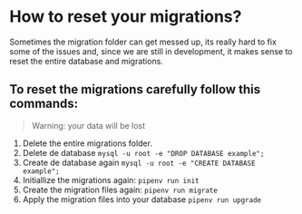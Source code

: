 # How to reset your migrations?

Sometimes the migration folder can get messed up, its really hard to fix some of the issues and, since we are still in development, it makes sense to reset the entire database and migrations.

## To reset the migrations carefully follow this commands:

> Warning: your data will be lost

1. Delete the entire migrations folder.
2. Delete de database `mysql -u root -e "DROP DATABASE example";`
3. Create de database again `mysql -u root -e "CREATE DATABASE example";`
4. Initiallize the migrations again: `pipenv run init`
5. Create the migration files again: `pipenv run migrate`
6. Apply the migration files into your database `pipenv run upgrade` 
